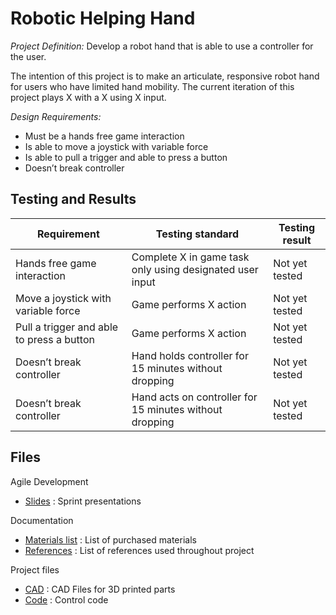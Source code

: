 # Robotic Helping Hand

*Project Definition:* Develop a robot hand that is able to use a controller for the user. 

The intention of this project is to make an articulate, responsive robot hand for users who have limited hand mobility. 
The current iteration of this project plays X with a X using X input. 

*Design Requirements:*
- Must be a hands free game interaction 
- Is able to move a joystick with variable force
- Is able to pull a trigger and able to press a button
- Doesn’t break controller

## Testing and Results

| Requirement  | Testing standard | Testing result |
| --- | --- | --- |
| Hands free game interaction  | Complete X in game task only using designated user input | Not yet tested |
| Move a joystick with variable force  | Game performs X action | Not yet tested |
| Pull a trigger and able to press a button  | Game performs X action  | Not yet tested |
| Doesn’t break controller | Hand holds controller for 15 minutes without dropping  | Not yet tested |
| Doesn’t break controller | Hand acts on controller for 15 minutes without dropping  | Not yet tested |


## Files
Agile Development
- [Slides](slides/) :  Sprint presentations

Documentation
- [Materials list](docs/) : List of purchased materials
- [References](docs/) : List of references used throughout project

Project files
- [CAD](CAD/) : CAD Files for 3D printed parts
- [Code](code/) : Control code


